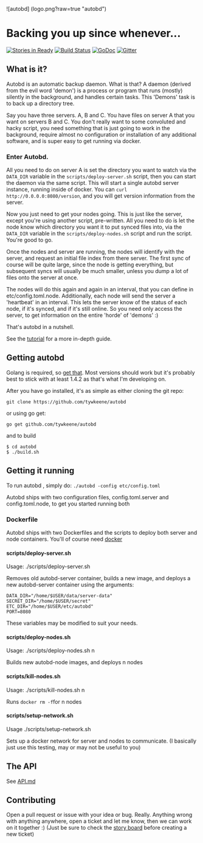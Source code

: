 ![autobd] (logo.png?raw=true "autobd")
# Backing you up since whenever...

[![Stories in Ready](https://badge.waffle.io/tywkeene/autobd.svg?label=ready&title=Ready)](http://waffle.io/tywkeene/autobd)
[![Build Status](https://travis-ci.org/tywkeene/autobd.svg)](https://travis-ci.org/tywkeene/autobd)
[![GoDoc](https://godoc.org/github.com/tywkeene/autobd?status.svg)](https://godoc.org/github.com/tywkeene/autobd)
[![Gitter](https://badges.gitter.im/autobd/Lobby.svg)](https://gitter.im/autobd/Lobby)

## What is it?

Autobd is an automatic backup daemon. What is that? A daemon (derived from the evil word 'demon') is a process or program that
runs (mostly) silently in the background, and handles certain tasks. This 'Demons' task is to back up a directory tree.

Say you have three servers. A, B and C. You have files on server A that you want on servers B and C. You don't really want to
some convoluted and hacky script, you need something that is just going to work in the background, require almost no configuration
or installation of any additional software, and is super easy to get running via docker.

### Enter Autobd.

All you need to do on server A is set the directory you want to watch via the ```DATA_DIR``` variable in the ```scripts/deploy-server.sh``` script, then you can 
start the daemon via the same script. This will start a single autobd server instance, running inside of docker. You can ```curl
http://0.0.0.0:8080/version```, and you will get version information from the server.

Now you just need to get your nodes going. This is just like the server, except you're using another script, pre-written. All
you need to do is let the node know which directory you want it to put synced files into, via the ```DATA_DIR``` variable in
the ```scripts/deploy-nodes.sh``` script and run the script. You're good to go.

Once the nodes and server are running, the nodes will identify with the server, and request an initial file index from there server.
The first sync of course will be quite large, since the node is getting everything, but subsequent syncs will usually be much 
smaller, unless you dump a lot of files onto the server at once.

The nodes will do this again and again in an interval, that you can define in etc/config.toml.node. Additionally, each node will
send the server a 'heartbeat' in an interval. This lets the server know of the status of each node, if it's synced, and if it's
still online. So you need only access the server, to get information on the entire 'horde' of 'demons' :)

That's autobd in a nutshell.

See the [tutorial](https://github.com/tywkeene/autobd/blob/master/TUTORIAL.md) for a more in-depth guide.


## Getting autobd
Golang is required, so [get that](https://golang.org/doc/install). Most versions should work but it's probably best to
stick with at least 1.4.2 as that's what I'm developing on.

After you have go installed, it's as simple as either cloning the git repo:

`git clone https://github.com/tywkeene/autobd`

or using go get:

`go get github.com/tywkeene/autobd`

and to build

```
$ cd autobd
$ ./build.sh
```

## Getting it running

To run autobd , simply do: `./autobd -config etc/config.toml`

Autobd ships with two configuration files, config.toml.server and config.toml.node, to get you started running both


### Dockerfile

Autobd ships with two Dockerfiles and the scripts to deploy both server and node containers. You'll of course need [docker](https://docs.docker.com/engine/installation/)

#### scripts/deploy-server.sh
Usage: ./scripts/deploy-server.sh

Removes old autobd-server container, builds a new image, and deploys a new autobd-server container using the arguments:
```
DATA_DIR="/home/$USER/data/server-data"
SECRET_DIR="/home/$USER/secret"
ETC_DIR="/home/$USER/etc/autobd"
PORT=8080
```
These variables may be modified to suit your needs.


#### scripts/deploy-nodes.sh
Usage: ./scripts/deploy-nodes.sh n


Builds new autobd-node images, and deploys n nodes

#### scripts/kill-nodes.sh
Usage: ./scripts/kill-nodes.sh n

Runs ```docker rm -f```for n nodes

#### scripts/setup-network.sh
Usage ./scripts/setup-network.sh

Sets up a docker network for server and nodes to communicate. 
(I basically just use this testing, may or may not be useful to you)

## The API
See [API.md](https://github.com/tywkeene/autobd/blob/master/API.md)

## Contributing

Open a pull request or issue with your idea or bug. Really. Anything wrong with anything anywhere, open a ticket and let me know,
then we can work on it together :) (Just be sure to check the [story board](https://waffle.io/tywkeene/autobd) before creating a new ticket)
